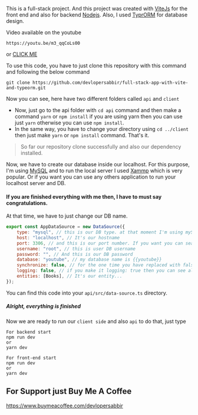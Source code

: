 This is a full-stack project. And this project was created with [ViteJs](https://vitejs.dev/) for the front end and also for backend [Nodejs](https://nodejs.org/en/). Also, I used [TyprORM](https://typeorm.io/) for database design.

Video available on the youtube
```
https://youtu.be/m3_qqCoLs00
```
or [CLICK ME](https://youtu.be/m3_qqCoLs00)

To use this code, you have to just clone this repository with this command and following the below command
```
git clone https://github.com/devlopersabbir/full-stack-app-with-vite-and-typeorm.git
```
Now you can see, here have two different folders called `api` and `client`
 - Now, just go to the api folder with `cd api` command and then make a command `yarn` or `npm install` if you are using yarn then you can use just `yarn` otherwise you can use `npm install`.
 - In the same way, you have to change your directory using `cd ../client` then just make `yarn` or `npm install` command. That's it.

> So far our repository clone successfully and also our dependency installed.

Now, we have to create our database inside our localhost. For this purpose, I'm using [MySQL](https://www.mysql.com/) and to run the local server I used [Xammp](https://www.apachefriends.org/) which is very popular. Or if you want you can use any others application to run your localhost server and DB. 
#### If you are finished everything with me then, I have to must say congratulations.
At that time, we have to just change our DB name.
```js
export const AppDataSource = new DataSource({
	type: "mysql", // this is our DB type. at that moment I'm using mySQL database
	host: "localhost", // It's our hostname
	port: 3306, // and this is our port number. If you want you can search on the google what is the port number for mySQL db. then you found it very easyly
	username: "root", // this is user DB username
	password: "", // And this is our DB password
	database: "youtube", // my database name is {{youtube}}
	synchronize: false, // for the one time you have replaced with false to true
	logging: false, // if you make it logging: true then you can see all log in your console
	entities: [Books], // It's our entity...
});
```
You can find this code into your `api/src/data-source.ts` directory.
##### Alright, everything is finished
Now we are ready to run our `client side` and also `api` to do that, just type
```
For backend start
npm run dev
or
yarn dev

For front-end start
npm run dev
or
yarn dev
```

## For Support just Buy Me A Coffee
https://www.buymeacoffee.com/devlopersabbir
